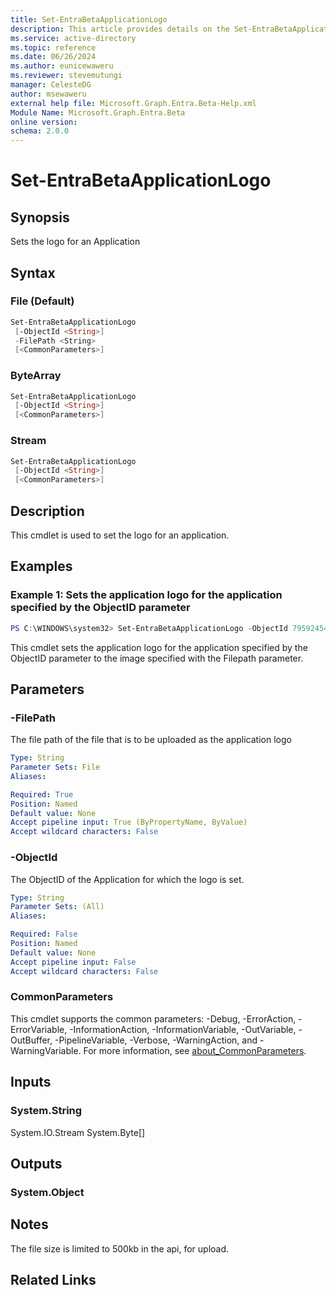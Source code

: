 ```yaml
---
title: Set-EntraBetaApplicationLogo
description: This article provides details on the Set-EntraBetaApplicationLogo command.
ms.service: active-directory
ms.topic: reference
ms.date: 06/26/2024
ms.author: eunicewaweru
ms.reviewer: stevemutungi
manager: CelesteDG
author: msewaweru
external help file: Microsoft.Graph.Entra.Beta-Help.xml
Module Name: Microsoft.Graph.Entra.Beta
online version:
schema: 2.0.0
---
```


# Set-EntraBetaApplicationLogo

## Synopsis
Sets the logo for an Application

## Syntax

### File (Default)
```powershell
Set-EntraBetaApplicationLogo 
 [-ObjectId <String>] 
 -FilePath <String> 
 [<CommonParameters>]
```

### ByteArray
```powershell
Set-EntraBetaApplicationLogo 
 [-ObjectId <String>] 
 [<CommonParameters>]
```

### Stream
```powershell
Set-EntraBetaApplicationLogo 
 [-ObjectId <String>]  
 [<CommonParameters>]
```

## Description
This cmdlet is used to set the logo for an application.

## Examples

### Example 1: Sets the application logo for the application specified by the ObjectID parameter
```powershell
PS C:\WINDOWS\system32> Set-EntraBetaApplicationLogo -ObjectId 79592454-dea7-4660-9d91-f1768e5055ac -FilePath D:\applogo.jpg
```

This cmdlet sets the application logo for the application specified by the ObjectID parameter to the image specified with the Filepath parameter.

## Parameters

### -FilePath
The file path of the file that is to be uploaded as the application logo

```yaml
Type: String
Parameter Sets: File
Aliases:

Required: True
Position: Named
Default value: None
Accept pipeline input: True (ByPropertyName, ByValue)
Accept wildcard characters: False
```

### -ObjectId
The ObjectID of the Application for which the logo is set.

```yaml
Type: String
Parameter Sets: (All)
Aliases:

Required: False
Position: Named
Default value: None
Accept pipeline input: False
Accept wildcard characters: False
```

### CommonParameters
This cmdlet supports the common parameters: -Debug, -ErrorAction, -ErrorVariable, -InformationAction, -InformationVariable, -OutVariable, -OutBuffer, -PipelineVariable, -Verbose, -WarningAction, and -WarningVariable. For more information, see [about_CommonParameters](https://go.microsoft.com/fwlink/?LinkID=113216).

## Inputs

### System.String
System.IO.Stream System.Byte\[\]

## Outputs

### System.Object
## Notes
The file size is limited to 500kb in the api, for upload.

## Related Links
